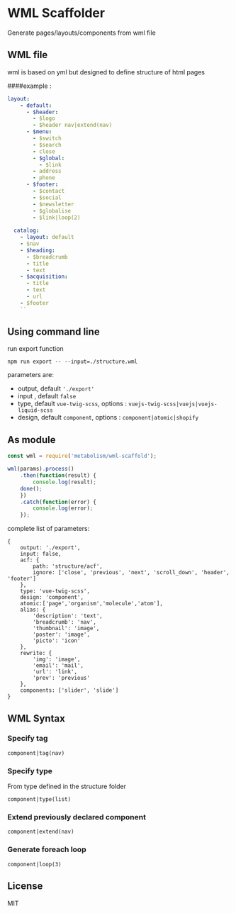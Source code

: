 # WML Scaffolder

Generate pages/layouts/components from wml file

## WML file

wml is based on yml but designed to define structure of html pages

####example :

~~~yml
layout:
    - default:
      - $header:
        - $logo
        - $header nav|extend(nav)
      - $menu:
        - $switch
        - $search
        - close
        - $global:
          - $link
        - address
        - phone
      - $footer:
        - $contact
        - $social
        - $newsletter
        - $globalise
        - $link|loop(2)
  
  catalog:
    - layout: default
    - $nav
    - $heading:
      - $breadcrumb
      - title
      - text
    - $acquisition:
      - title
      - text
      - url
    - $footer
    ``
~~~

## Using command line

run export function

``npm run export -- --input=./structure.wml``

parameters are:
 - output, default `'./export'`
 - input , default `false`
 - type, default `vue-twig-scss`, options : `vuejs-twig-scss|vuejs|vuejs-liquid-scss`
 - design, default `component`, options : `component|atomic|shopify`

## As module

~~~js
const wml = require('metabolism/wml-scaffold');

wml(params).process()
	.then(function(result) {
    	console.log(result);
	done();
	})
	.catch(function(error) {
		console.log(error);
	});
~~~

complete list of parameters:

~~~json5
{
	output: './export',
	input: false,
	acf: {
		path: 'structure/acf',
		ignore: ['close', 'previous', 'next', 'scroll_down', 'header', 'footer']
	},
	type: 'vue-twig-scss',
	design: 'component',
	atomic:['page','organism','molecule','atom'],
	alias: {
		'description': 'text',
		'breadcrumb': 'nav',
		'thumbnail': 'image',
		'poster': 'image',
		'picto': 'icon'
	},
	rewrite: {
		'img': 'image',
		'email': 'mail',
		'url': 'link',
		'prev': 'previous'
	},
	components: ['slider', 'slide']
}
~~~

## WML Syntax

### Specify tag

    component|tag(nav)
        
### Specify type

From type defined in the structure folder

    component|type(list)

### Extend previously declared component

    component|extend(nav)

### Generate foreach loop

    component|loop(3)

## License

MIT

